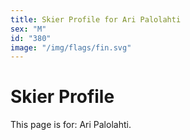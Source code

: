 ```yaml
---
title: Skier Profile for Ari Palolahti
sex: "M"
id: "380"
image: "/img/flags/fin.svg" 
---
```


# Skier Profile

This page is for: Ari Palolahti.
    